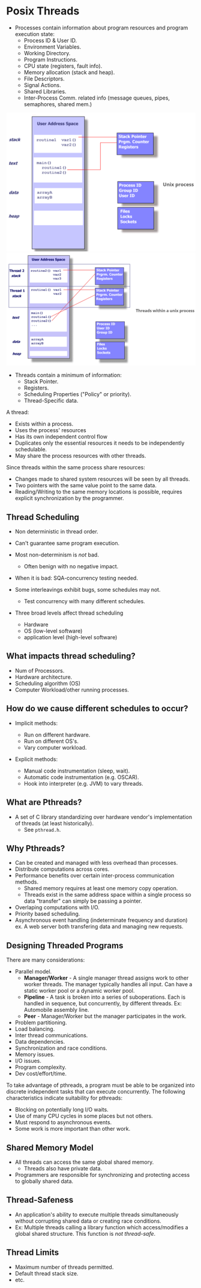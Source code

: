 # Posix Threads

+ Processes contain information about program resources and program execution
  state:
  - Process ID & User ID.
  - Environment Variables.
  - Working Directory.
  - Program Instructions.
  - CPU state (registers, fault info).
  - Memory allocation (stack and heap).
  - File Descriptors.
  - Signal Actions.
  - Shared Libraries.
  - Inter-Process Comm. related info (message queues, pipes, semaphores,
    shared mem.)

![Process Info](05-process.png)
![Process Info With Threads](05-threads.png)

+ Threads contain a minimum of information:
  - Stack Pointer.
  - Registers.
  - Scheduling Properties ("Policy" or priority).
  - Thread-Specific data.

A thread:
+ Exists within a process.
+ Uses the process' resources
+ Has its own independent control flow
+ Duplicates only the essential resources it needs to be independently
  schedulable.
+ May share the process resources with other threads.

Since threads within the same process share resources:
+ Changes made to shared system resources will be seen by all threads.
+ Two pointers with the same value point to the same data.
+ Reading/Writing to the same memory locations is possible, requires explicit
  synchronization by the programmer.

## Thread Scheduling
+ Non deterministic in thread order.
+ Can't guarantee same program execution.
+ Most non-determinism is _not_ bad.
  - Often benign with no negative impact.
+ When it is bad: SQA-concurrency testing needed.
+ Some interleavings exhibit bugs, some schedules may not.
  - Test concurrency with many different schedules.

+ Three broad levels affect thread scheduling
  - Hardware
  - OS (low-level software)
  - application level (high-level software)

## What impacts thread scheduling?

+ Num of Processors.
+ Hardware architecture.
+ Scheduling algorithm (OS)
+ Computer Workload/other running processes.

## How do we cause different schedules to occur?
+ Implicit methods:
  - Run on different hardware.
  - Run on different OS's.
  - Vary computer workload.

+ Explicit methods:
  - Manual code instrumentation (sleep, wait).
  - Automatic code instrumentation (e.g. OSCAR).
  - Hook into interpreter (e.g. JVM) to vary threads.

## What are Pthreads?

+ A set of C library standardizing over hardware vendor's implementation of
  threads (at least historically).
  - See `pthread.h`.

## Why Pthreads?

+ Can be created and managed with less overhead than processes.
+ Distribute computations across cores.
+ Performance benefits over certain inter-process communication methods.
  - Shared memory requires at least one memory copy operation.
  - Threads exist in the same address space within a single process so data
    "transfer" can simply be passing a pointer.
+ Overlaping computations with I/O.
+ Priority based scheduling.
+ Asynchronous event handling (indeterminate frequency and duration) ex. A web
  server both transfering data and managing new requests.

## Designing Threaded Programs

There are many considerations:
+ Parallel model.
  - **Manager/Worker** - A single manager thread assigns work to other worker
    threads. The manager typically handles all input. Can have a static worker
    pool or a dynamic worker pool.
  - **Pipeline** - A task is broken into a series of suboperations. Each is handled
    in sequence, but concurrently, by different threads. Ex: Automobile
    assembly line.
  - **Peer** - Manager/Worker but the manager participates in the work.
+ Problem partitioning.
+ Load balancing.
+ Inter thread communications.
+ Data dependencies.
+ Synchronization and race conditions.
+ Memory issues.
+ I/O issues.
+ Program complexity.
+ Dev cost/effort/time.

To take advantage of pthreads, a program must be able to be organized into
discrete independent tasks that can execute concurrently. The following
characteristics indicate suitability for pthreads:
+ Blocking on potentially long I/O waits.
+ Use of many CPU cycles in some places but not others.
+ Must respond to asynchronous events.
+ Some work is more important than other work.

## Shared Memory Model

+ All threads can access the same global shared memory.
  - Threads also have private data.
+ Programmers are responsible for synchronizing and protecting access to
  globally shared data.

## Thread-Safeness

+ An application's ability to execute multiple threads simultaneously without
  corrupting shared data or creating race conditions.
+ Ex: Multiple threads calling a library function which access/modifies a
  global shared structure. This function is _not thread-safe_.

## Thread Limits

+ Maximum number of threads permitted.
+ Default thread stack size.
+ etc.

